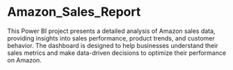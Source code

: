 # Amazon_Sales_Report
This Power BI project presents a detailed analysis of Amazon sales data, providing insights into sales performance, product trends, and customer behavior. The dashboard is designed to help businesses understand their sales metrics and make data-driven decisions to optimize their performance on Amazon.

